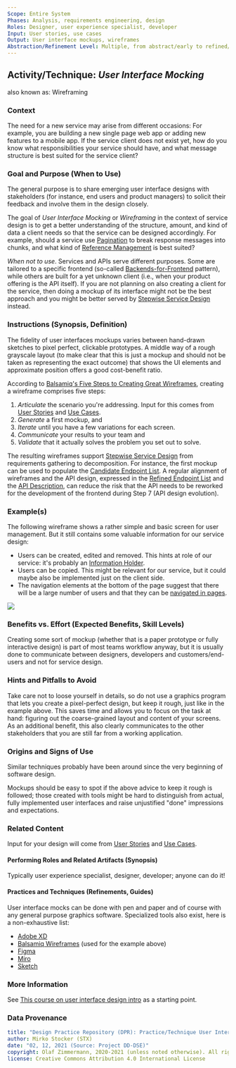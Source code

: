```yaml
---
Scope: Entire System
Phases: Analysis, requirements engineering, design
Roles: Designer, user experience specialist, developer
Input: User stories, use cases
Output: User interface mockups, wireframes
Abstraction/Refinement Level: Multiple, from abstract/early to refined/concrete
---
```


Activity/Technique: *User Interface Mocking*
------------------------
also known as: Wireframing


### Context
The need for a new service may arise from different occasions: For example, you are building a new single page web app or adding new features to a mobile app. If the service client does not exist yet, how do you know what responsibilities your service should have, and what message structure is best suited for the service client? 

### Goal and Purpose (When to Use)
The general purpose is to share emerging user interface designs with stakeholders (for instance, end users and product managers) to solicit their feedback and involve them in the design closely. 

The goal of *User Interface Mocking* or *Wireframing* in the context of service design is to get a better understanding of the structure, amount, and kind of data a client needs so that the service can be designed accordingly.
For example, should a service use [Pagination](https://www.microservice-api-patterns.org/patterns/structure/compositeRepresentations/Pagination) to break response messages into chunks, and what kind of [Reference Management](https://www.microservice-api-patterns.org/patterns/quality/#reference-management/) is best suited? 

*When not to use*. Services and APIs serve different purposes. Some are tailored to a specific frontend (so-called [Backends-for-Frontend](https://samnewman.io/patterns/architectural/bff/) pattern), while others are built for a yet unknown client (i.e., when your product offering is the API itself). If you are not planning on also creating a client for the service, then doing a mockup of its interface might not be the best approach and you might be better served by [Stepwise Service Design](DPR-StepwiseServiceDesign) instead.

### Instructions (Synopsis, Definition)
The fidelity of user interfaces mockups <!-- ZIO4STX: add "(a.k.a. mocks)"? --> varies between hand-drawn sketches to pixel perfect, clickable prototypes. A middle way of a rough grayscale layout (to make clear that this is just a mockup and should not be taken as representing the exact outcome) that shows the UI elements and approximate position offers a good cost-benefit ratio.

According to [Balsamiq's Five Steps to Creating Great Wireframes](https://balsamiq.com/learn/articles/five-steps-to-great-wireframes/), creating a wireframe comprises five steps: 

1. *Articulate* the scenario you're addressing. Input for this comes from [User Stories](../artifact-templates/DPR-UserStory) and [Use Cases](../artifact-templates/DPR-UseCase).
1. *Generate* a first mockup, and
1. *Iterate* until you have a few variations for each screen.
1. *Communicate* your results to your team and
1. *Validate* that it actually solves the problem you set out to solve.

The resulting wireframes support [Stepwise Service Design](DPR-StepwiseServiceDesign) from requirements gathering to decomposition. For instance, the first mockup can be used to populate the [Candidate Endpoint List](../artifact-templates/SDPR-CandidateEndpointList.md). A regular alignment of wireframes and the API design, expressed in the [Refined Endpoint List](../artifact-templates/SDPR-RefinedEndpointList.md) and the [API Description](../artifact-templates/SDPR-APIDescription.md), can reduce the risk that the API needs to be reworked for the development of the frontend during Step 7 (API design evolution).
 

### Example(s)

The following wireframe shows a rather simple and basic screen for user management. But it still contains some valuable information for our service design:

* Users can be created, edited and removed. This hints at role of our service: it's probably an [Information Holder](https://www.microservice-api-patterns.org/patterns/responsibility/endpointRoles/InformationHolderResource).
* Users can be copied. This might be relevant for our service, but it could maybe also be implemented just on the client side.
* The navigation elements at the bottom of the page suggest that there will be a large number of users and that they can be [navigated in pages](https://www.microservice-api-patterns.org/patterns/structure/compositeRepresentations/Pagination). 

![](./images/Wireframe-Example.png)

### Benefits vs. Effort (Expected Benefits, Skill Levels)
Creating some sort of mockup (whether that is a paper prototype or fully interactive design) is part of most teams workflow anyway, but it is usually done to communicate between designers, developers and customers/end-users and not for service design.


### Hints and Pitfalls to Avoid
Take care not to loose yourself in details, so do not use a graphics program that lets you create a pixel-perfect design, but keep it rough, just like in the example above. <!-- ZIO4STX: pls check edit --> This saves time and allows you to focus on the task at hand: figuring out the coarse-grained layout and content of your screens. As an additional benefit, this also clearly communicates to the other stakeholders that you are still far from a working application.


### Origins and Signs of Use
Similar techniques probably have been around since the very beginning of software design. 

Mockups should be easy to spot if the above advice to keep it rough is followed; those created with tools might be hard to distinguish from actual, fully implemented user interfaces and raise unjustified "done" impressions and expectations. 


### Related Content
Input for your design will come from [User Stories](../artifact-templates/DPR-UserStory.md) and [Use Cases](../artifact-templates/DPR-UseCase.md).


#### Performing Roles and Related Artifacts (Synopsis)
Typically user experience specialist, designer, developer; anyone can do it!

<!--
|**Role**| Input | Output | Comments |
|:-|:-----:|:------:|:--------:|
|  |  |  |  |
-->


#### Practices and Techniques (Refinements, Guides)
User interface mocks can be done with pen and paper and of course with any general purpose graphics software. Specialized tools also exist, here is a non-exhaustive list:

* [Adobe XD](https://www.adobe.com/products/xd.html)
* [Balsamiq Wireframes](https://balsamiq.com/) (used for the example above)
* [Figma](https://www.figma.com/)
* [Miro](https://miro.com)
* [Sketch](https://www.sketch.com/)


### More Information 
See [This course on user interface design intro](https://balsamiq.com/learn/courses/intro-to-ui-design/) as a starting point.


### Data Provenance 

```yaml
title: "Design Practice Repository (DPR): Practice/Technique User Interface Mocking"
author: Mirko Stocker (STX)
date: "02, 12, 2021 (Source: Project DD-DSE)"
copyright: Olaf Zimmermann, 2020-2021 (unless noted otherwise). All rights reserved.
license: Creative Commons Attribution 4.0 International License
```

